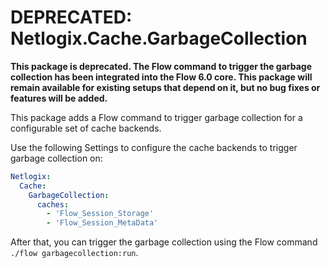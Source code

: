 # DEPRECATED: Netlogix.Cache.GarbageCollection

**This package is deprecated. The Flow command to trigger the garbage collection has been integrated into the Flow 6.0 core. This package will remain available for existing setups that depend on it, but no bug fixes or features will be added.**

This package adds a Flow command to trigger garbage collection for a configurable set of cache backends.

Use the following Settings to configure the cache backends to trigger garbage collection on:
```yaml
Netlogix:
  Cache:
    GarbageCollection:
      caches:
        - 'Flow_Session_Storage'
        - 'Flow_Session_MetaData'
```

After that, you can trigger the garbage collection using the Flow command `./flow garbagecollection:run`.
